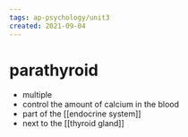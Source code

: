 ```yaml
---
tags: ap-psychology/unit3 
created: 2021-09-04
---
```


# parathyroid

- multiple
- control the amount of calcium in the blood
- part of the [[endocrine system]]
- next to the [[thyroid gland]] 
